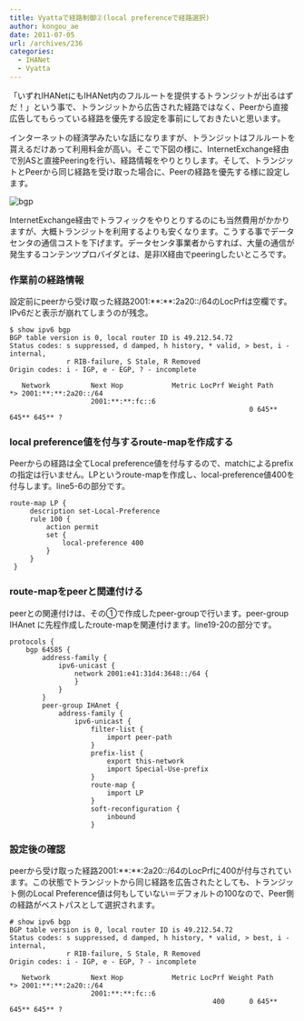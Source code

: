 ```yaml
---
title: Vyattaで経路制御②(local preferenceで経路選択)
author: kongou_ae
date: 2011-07-05
url: /archives/236
categories:
  - IHANet
  - Vyatta
---
```

「いずれIHANetにもIHANet内のフルルートを提供するトランジットが出るはずだ！」という事で、トランジットから広告された経路ではなく、Peerから直接広告してもらっている経路を優先する設定を事前にしておきたいと思います。

インターネットの経済学みたいな話になりますが、トランジットはフルルートを貰えるだけあって利用料金が高い。そこで下図の様に、InternetExchange経由で別ASと直接Peeringを行い、経路情報をやりとりします。そして、トランジットとPeerから同じ経路を受け取った場合に、Peerの経路を優先する様に設定します。

![bgp][1]

InternetExchange経由でトラフィックをやりとりするのにも当然費用がかかりますが、大概トランジットを利用するよりも安くなります。こうする事でデータセンタの通信コストを下げます。データセンタ事業者からすれば、大量の通信が発生するコンテンツプロバイダとは、是非IX経由でpeeringしたいところです。

### 作業前の経路情報

設定前にpeerから受け取った経路2001:\*\*:\*\*:2a20::/64のLocPrfは空欄です。IPv6だと表示が崩れてしまうのが残念。

<pre><code>$ show ipv6 bgp
BGP table version is 0, local router ID is 49.212.54.72
Status codes: s suppressed, d damped, h history, * valid, &gt; best, i - internal,
              r RIB-failure, S Stale, R Removed
Origin codes: i - IGP, e - EGP, ? - incomplete

   Network          Next Hop            Metric LocPrf Weight Path
*&gt; 2001:**:**:2a20::/64
                    2001:**:**:fc::6
                                                           0 645** 645** 645** ?
</code></pre>

### local preference値を付与するroute-mapを作成する

Peerからの経路は全てLocal preference値を付与するので、matchによるprefixの指定は行いません。LPというroute-mapを作成し、local-preference値400を付与します。line5-6の部分です。

<pre><code>route-map LP {
     description set-Local-Preference
     rule 100 {
         action permit
         set {
             local-preference 400
         }
     }
 }
</code></pre>

### route-mapをpeerと関連付ける

peerとの関連付けは、その①で作成したpeer-groupで行います。peer-group IHAnet に先程作成したroute-mapを関連付けます。line19-20の部分です。

<pre><code>protocols {
    bgp 64585 {
        address-family {
            ipv6-unicast {
                network 2001:e41:31d4:3648::/64 {
                }
            }
        }
        peer-group IHAnet {
            address-family {
                ipv6-unicast {
                    filter-list {
                        import peer-path
                    }
                    prefix-list {
                        export this-network
                        import Special-Use-prefix
                    }
                    route-map {
                        import LP
                    }
                    soft-reconfiguration {
                        inbound
                    }
</code></pre>

### 設定後の確認

peerから受け取った経路2001:\*\*:\*\*:2a20::/64のLocPrfに400が付与されています。この状態でトランジットから同じ経路を広告されたとしても、トランジット側のLocal Preference値は何もしていない＝デフォルトの100なので、Peer側の経路がベストパスとして選択されます。

<pre><code># show ipv6 bgp
BGP table version is 0, local router ID is 49.212.54.72
Status codes: s suppressed, d damped, h history, * valid, &gt; best, i - internal,
              r RIB-failure, S Stale, R Removed
Origin codes: i - IGP, e - EGP, ? - incomplete

   Network          Next Hop            Metric LocPrf Weight Path
*&gt; 2001:**:**:2a20::/64
                    2001:**:**:fc::6
                                                  400      0 645** 645** 645** ?
</code></pre>

 [1]: https://aimless.jp/blog/images/bgp.png